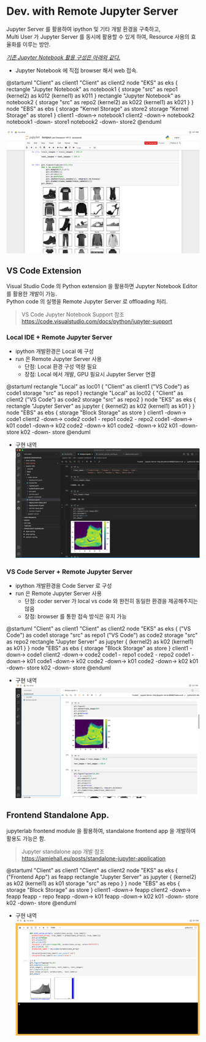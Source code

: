 # Dev. with Remote Jupyter Server
Jupyter Server 를 활용하여 ipython 및 기타 개발 환경을 구축하고,  
Multi User 가 Jupyter Server 를 동시에 활용할 수 있게 하여, Resource 사용의 효율화를 이루는 방안.

<u>*기존 Jupyter Notebook 활용 구성은 아래와 같다.*</u>
- Jupyter Notebook 에 직접 browser 해서 web 접속.

@startuml
"Client" as client1
"Client" as client2
node "EKS" as eks {
  rectangle "Jupyter Notebook" as notebook1 {
    storage "src" as repo1
    (kernel2) as k012
    (kernel1) as k011
  }
  rectangle "Jupyter Notebook" as notebook2 {
    storage "src" as repo2
    (kernel2) as k022
    (kernel1) as k021
  }
}
node "EBS" as ebs {
  storage "Kernel Storage" as store2
  storage "Kernel Storage" as store1
}
client1 -down-> notebook1
client2 -down-> notebook2
notebook1 -down- store1
notebook2 -down- store2
@enduml

![](../../images/jupyter-notebook-browser.png)


## VS Code Extension
Visual Studio Code 의 Python extension 을 활용하면 Jupyter Notebook Editor 를 활용한 개발이 가능.  
Python code 의 실행을 Remote Jupyter Server 로 offloading 처리.

> VS Code Jupyter Notebook Support 참조
<https://code.visualstudio.com/docs/python/jupyter-support>


### Local IDE + Remote Jupyter Server
- ipython 개발환경은 Local 에 구성
- run 은 Remote Jupyter Server 사용
  - 단점: Local 환경 구성 역량 필요
  - 장점: Local 에서 개발, GPU 필요시 Jupyter Server 연결

@startuml
rectangle "Local" as loc01 {
  "Client" as client1
  ("VS Code") as code1
  storage "src" as repo1
}
rectangle "Local" as loc02 {
  "Client" as client2
  ("VS Code") as code2
  storage "src" as repo2
}
node "EKS" as eks {
  rectangle "Jupyter Server" as jupyter {
    (kernel2) as k02
    (kernel1) as k01
  }
}
node "EBS" as ebs {
  storage "Block Storage" as store
}
client1 -down-> code1
client2 -down-> code2
code1 - repo1
code2 - repo2
code1 -down-> k01
code1 -down-> k02
code2 -down-> k01
code2 -down-> k02
k01 -down- store
k02 -down- store
@enduml

- 구현 내역
![](../../images/jupyter-local-ide.png)

### VS Code Server + Remote Jupyter Server
- ipython 개발환경을 Code Server 로 구성
- run 은 Remote Jupyter Server 사용
  - 단점: coder server 가 local vs code 와 완전히 동일한 환경을 제공해주지는 않음
  - 장점: browser 를 통한 접속 방식은 유지 가능

@startuml
"Client" as client1
"Client" as client2
node "EKS" as eks {
  ("VS Code") as code1
  storage "src" as repo1
  ("VS Code") as code2
  storage "src" as repo2
  rectangle "Jupyter Server" as jupyter {
    (kernel2) as k02
    (kernel1) as k01
  }
}
node "EBS" as ebs {
  storage "Block Storage" as store
}
client1 -down-> code1
client2 -down-> code2
code1 - repo1
code2 - repo2
code1 -down-> k01
code1 -down-> k02
code2 -down-> k01
code2 -down-> k02
k01 -down- store
k02 -down- store
@enduml

- 구현 내역
![](../../images/jupyter-codeserver-browser.png)

## Frontend Standalone App.
jupyterlab frontend module 을 활용하여, standalone frontend app 을 개발하여 활용도 가능은 함.

> Jupyter standalone app 개발 참조
<https://jamiehall.eu/posts/standalone-jupyter-application>

@startuml
"Client" as client1
"Client" as client2
node "EKS" as eks {
  ("Frontend App") as feapp
  rectangle "Jupyter Server" as jupyter {
    (kernel2) as k02
    (kernel1) as k01
    storage "src" as repo
  }
}
node "EBS" as ebs {
  storage "Block Storage" as store
}
client1 -down-> feapp
client2 -down-> feapp
feapp - repo
feapp -down-> k01
feapp -down-> k02
k01 -down- store
k02 -down- store
@enduml

- 구현 내역
![](../../images/jupyter-standalone-browser.png)
